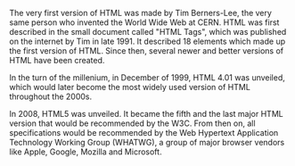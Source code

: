 The very first version of HTML was made by Tim Berners-Lee, the very same person who invented the World Wide Web at CERN. HTML was first described in the small document called "HTML Tags", which was published on the internet by Tim in late 1991. It described 18 elements which made up the first version of HTML. Since then, several newer and better versions of HTML have been created.

In the turn of the millenium, in December of 1999, HTML 4.01 was unveiled, which would later become the most widely used version of HTML throughout the 2000s.

In 2008, HTML5 was unveiled. It became the fifth and the last major HTML version that would be recommended by the W3C. From then on, all specifications would be recommended by the Web Hypertext Application Technology Working Group (WHATWG), a group of major browser vendors like Apple, Google, Mozilla and Microsoft.